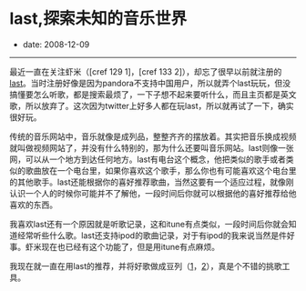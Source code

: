 # last,探索未知的音乐世界

- date: 2008-12-09

--------------------------


最近一直在关注虾米（[cref 129 1]，[cref 133 2][](http://chuo.me/2008/11/blog-post_20.html)），却忘了很早以前就注册的[last](http://cn.last.fm/)。当时注册好像是因为pandora不支持中国用户，所以就弄个last玩玩，但没搞懂要怎么听歌，都是搜索最烦了，一下子想不起来要听什么，而且主页都是英文歌，所以放弃了。这次因为twitter上好多人都在玩last，所以就再试了一下，确实很好玩。

传统的音乐网站中，音乐就像是成列品，整整齐齐的摆放着。其实把音乐换成视频就叫做视频网站了，并没有什么特别的，那为什么还要叫音乐网站。last则像一张网，可以从一个地方到达任何地方。last有电台这个概念，他把类似的歌手或者类似的歌曲放在一个电台里，如果你喜欢这个歌手，那么你也有可能喜欢这个电台里的其他歌手。last还能根据你的喜好推荐歌曲，当然这要有一个适应过程，就像刚认识一个人的时候你可能并不了解他，一段时间后你就可以根据他的喜好推荐给他喜欢的东西。

我喜欢last还有一个原因就是听歌记录，这和itune有点类似，一段时间后你就会知道经常听些什么歌。last还支持ipod的歌曲记录，对于有ipod的我来说当然是件好事。虾米现在也已经有这个功能了，但是用itune有点麻烦。

我现在就一直在用last的推荐，并将好歌做成豆列（[1](http://www.douban.com/doulist/194074)，[2](http://www.douban.com/doulist/194895)），真是个不错的挑歌工具。
